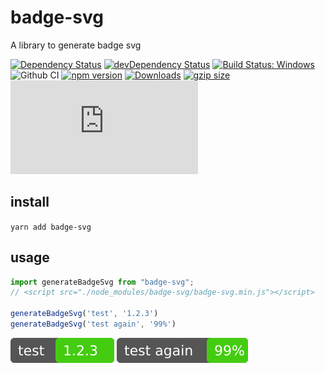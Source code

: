 # badge-svg

A library to generate badge svg

[![Dependency Status](https://david-dm.org/plantain-00/badge-svg.svg)](https://david-dm.org/plantain-00/badge-svg)
[![devDependency Status](https://david-dm.org/plantain-00/badge-svg/dev-status.svg)](https://david-dm.org/plantain-00/badge-svg#info=devDependencies)
[![Build Status: Windows](https://ci.appveyor.com/api/projects/status/github/plantain-00/badge-svg?branch=master&svg=true)](https://ci.appveyor.com/project/plantain-00/badge-svg/branch/master)
![Github CI](https://github.com/plantain-00/badge-svg/workflows/Github%20CI/badge.svg)
[![npm version](https://badge.fury.io/js/badge-svg.svg)](https://badge.fury.io/js/badge-svg)
[![Downloads](https://img.shields.io/npm/dm/badge-svg.svg)](https://www.npmjs.com/package/badge-svg)
[![gzip size](https://img.badgesize.io/https://unpkg.com/badge-svg?compression=gzip)](https://unpkg.com/badge-svg)
[![type-coverage](https://img.shields.io/badge/dynamic/json.svg?label=type-coverage&prefix=%E2%89%A5&suffix=%&query=$.typeCoverage.atLeast&uri=https%3A%2F%2Fraw.githubusercontent.com%2Fplantain-00%2Fbadge-svg%2Fmaster%2Fpackage.json)](https://github.com/plantain-00/badge-svg)

## install

`yarn add badge-svg`

## usage

```ts
import generateBadgeSvg from "badge-svg";
// <script src="./node_modules/badge-svg/badge-svg.min.js"></script>

generateBadgeSvg('test', '1.2.3')
generateBadgeSvg('test again', '99%')
```

![test](./spec/test.svg)
![test](./spec/test2.svg)
